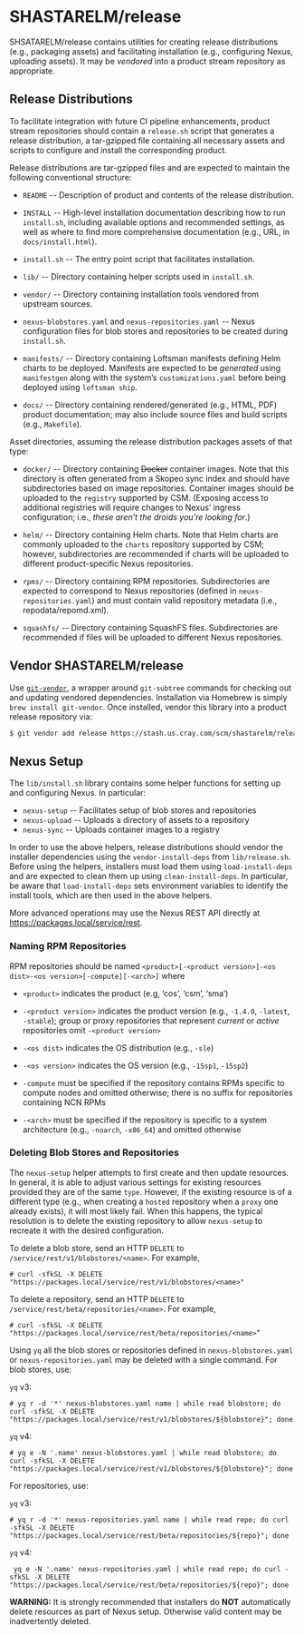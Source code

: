 # SHASTARELM/release

SHSATARELM/release contains utilities for creating release distributions (e.g.,
packaging assets) and facilitating installation (e.g., configuring Nexus,
uploading assets). It may be _vendored_ into a product stream repository as
appropriate.


## Release Distributions

To facilitate integration with future CI pipeline enhancements, product stream
repositories should contain a `release.sh` script that generates a release
distribution, a tar-gzipped file containing all necessary assets and scripts to
configure and install the corresponding product.

Release distributions are tar-gzipped files and are expected to maintain the
following conventional structure:

* `README` -- Description of product and contents of the release distribution.

* `INSTALL` -- High-level installation documentation describing how to run
  `install.sh`, including available options and recommended settings, as well
  as where to find more comprehensive documentation (e.g., URL, in
  `docs/install.html`).

* `install.sh` -- The entry point script that facilitates installation.

* `lib/` -- Directory containing helper scripts used in `install.sh`.

* `vendor/` -- Directory containing installation tools vendored from upstream
  sources.

* `nexus-blobstores.yaml` and `nexus-repositories.yaml` -- Nexus configuration
  files for blob stores and repositories to be created during `install.sh`.

* `manifests/` -- Directory containing Loftsman manifests defining Helm charts
  to be deployed. Manifests are expected to be _generated_ using `manifestgen`
  along with the system’s `customizations.yaml` before being deployed using
  `loftsman ship`.

* `docs/` -- Directory containing rendered/generated (e.g., HTML, PDF) product
  documentation; may also include source files and build scripts (e.g.,
  `Makefile`).

Asset directories, assuming the release distribution packages assets of that type:

* `docker/` -- Directory containing ~~Docker~~ container images. Note that this
  directory is often generated from a Skopeo sync index and should have
  subdirectories based on image repositories. Container images should be
  uploaded to the `registry` supported by CSM. (Exposing access to additional
  registries will require changes to Nexus’ ingress configuration; i.e., _these
  aren’t the droids you’re looking for_.)

* `helm/` -- Directory containing Helm charts. Note that Helm charts are
  commonly uploaded to the `charts` repository supported by CSM; however,
  subdirectories are recommended if charts will be uploaded to different
  product-specific Nexus repositories.

* `rpms/` -- Directory containing RPM repositories. Subdirectories are expected
  to correspond to Nexus repositories (defined in `neuxs-repositories.yaml`)
  and must contain valid repository metadata (i.e., repodata/repomd.xml).

* `squashfs/` -- Directory containing SquashFS files. Subdirectories are
  recommended if files will be uploaded to different Nexus repositories.


## Vendor SHASTARELM/release

Use [`git-vendor`](https://github.com/brettlangdon/git-vendor), a wrapper
around `git-subtree` commands for checking out and updating vendored
dependencies. Installation via Homebrew is simply `brew install git-vendor`.
Once installed, vendor this library into a product release repository via:

```bash
$ git vendor add release https://stash.us.cray.com/scm/shastarelm/release.git master
```


## Nexus Setup

The `lib/install.sh` library contains some helper functions for setting up and
configuring Nexus. In particular:

* `nexus-setup` -- Facilitates setup of blob stores and repositories
* `nexus-upload` -- Uploads a directory of assets to a repository
* `nexus-sync` -- Uploads container images to a registry

In order to use the above helpers, release distributions should vendor the
installer dependencies using the `vendor-install-deps` from `lib/release.sh`.
Before using the helpers, installers must load them using `load-install-deps`
and are expected to clean them up using `clean-install-deps`. In particular, be
aware that `load-install-deps` sets environment variables to identify the
install tools, which are then used in the above helpers.

More advanced operations may use the Nexus REST API directly at
https://packages.local/service/rest.


### Naming RPM Repositories

RPM repositories should be named `<product>[-<product version>]-<os dist>-<os
version>[-compute][-<arch>]` where

* `<product>` indicates the product (e.g, ‘cos’, ‘csm’, ‘sma’)

* `-<product version>` indicates the product version (e.g., `-1.4.0`,
  `-latest`, `-stable`); group or proxy repositories that represent _current_
  or _active_ repositories omit `-<product version>`

* `-<os dist>` indicates the OS distribution (e.g., `-sle`)

* `-<os version>` indicates the OS version (e.g., `-15sp1`, `-15sp2`)

* `-compute` must be specified if the repository contains RPMs specific to
  compute nodes and omitted otherwise; there is no suffix for repositories
  containing NCN RPMs

* `-<arch>` must be specified if the repository is specific to a system
  architecture (e.g., `-noarch`, `-x86_64`) and omitted otherwise


### Deleting Blob Stores and Repositories

The `nexus-setup` helper attempts to first create and then update resources. In
general, it is able to adjust various settings for existing resources provided
they are of the same `type`. However, if the existing resource is of a
different type (e.g., when creating a `hosted` repository when a `proxy` one
already exists), it will most likely fail. When this happens, the typical
resolution is to delete the existing repository to allow `nexus-setup` to
recreate it with the desired configuration.

To delete a blob store, send an HTTP `DELETE` to
`/service/rest/v1/blobstores/<name>`. For example,

```
# curl -sfkSL -X DELETE "https://packages.local/service/rest/v1/blobstores/<name>"
```

To delete a repository, send an HTTP `DELETE` to
`/service/rest/beta/repositories/<name>`. For example,

```
# curl -sfkSL -X DELETE "https://packages.local/service/rest/beta/repositories/<name>”
```

Using `yq` all the blob stores or repositories defined in
`nexus-blobstores.yaml` or `nexus-repositories.yaml` may be deleted with a
single command. For blob stores, use:

`yq` v3:

```
# yq r -d '*' nexus-blobstores.yaml name | while read blobstore; do curl -sfkSL -X DELETE "https://packages.local/service/rest/v1/blobstores/${blobstore}"; done
```

`yq` v4:

```
# yq e -N '.name' nexus-blobstores.yaml | while read blobstore; do curl -sfkSL -X DELETE "https://packages.local/service/rest/v1/blobstores/${blobstore}"; done
```

For repositories, use:

`yq` v3:

```
# yq r -d '*' nexus-repositories.yaml name | while read repo; do curl -sfkSL -X DELETE "https://packages.local/service/rest/beta/repositories/${repo}"; done
```

`yq` v4:

```
 yq e -N '.name' nexus-repositories.yaml | while read repo; do curl -sfkSL -X DELETE "https://packages.local/service/rest/beta/repositories/${repo}"; done
```

**WARNING:** It is strongly recommended that installers do **NOT**
automatically delete resources as part of Nexus setup. Otherwise valid content
may be inadvertently deleted.
